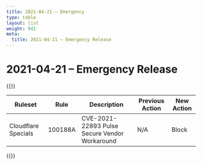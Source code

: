 ```yaml
---
title: 2021-04-21 – Emergency
type: table
layout: list
weight: 941
meta:
  title: 2021-04-21 – Emergency Release
---
```


# 2021-04-21 – Emergency Release

{{<table-wrap>}}<table style="width: 100%">

<thead>
  <tr>
    <th>Ruleset</th>
    <th>Rule</th>
    <th>Description</th>
    <th>Previous Action</th>
    <th>New Action</th>
  </tr>
</thead>
<tbody>
  <tr>
    <td>Cloudflare Specials</td>
    <td>100188A</td>
    <td>CVE-2021-22893 Pulse Secure Vendor Workaround</td>
    <td>N/A</td>
    <td>Block</td>
  </tr>
</tbody>

</table>{{</table-wrap>}}
